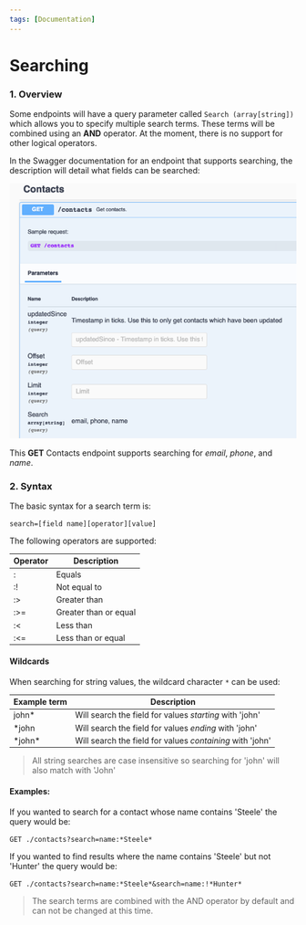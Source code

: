 ```yaml
---
tags: [Documentation]
---
```


# Searching

### 1. Overview

Some endpoints will have a query parameter called `Search (array[string])` which allows you to specify multiple search terms. These terms will be combined using an **AND** operator. At the moment, there is no support for other logical operators.

In the Swagger documentation for an endpoint that supports searching, the description will detail what fields can be searched:

![Search](/assets/images/contacts-search.png)

This **GET** Contacts endpoint supports searching for *email*, *phone*, and *name*.

### 2. Syntax

The basic syntax for a search term is:

```
search=[field name][operator][value]
```

The following operators are supported:


Operator | Description 
---------|----------
 : | Equals 
 :! | Not equal to 
 :> | Greater than 
 :>= | Greater than or equal 
 :< | Less than 
 :<= | Less than or equal 

#### Wildcards

When searching for string values, the wildcard character `*` can be used:


Example term| Description 
---------|----------
 john* | Will search the field for values _starting_ with 'john'
 *john | Will search the field for values _ending_ with 'john'  
 *john\* | Will search the field for values _containing_ with 'john'

 > All string searches are case insensitive so searching for 'john' will also match with 'John'

#### Examples:

If you wanted to search for a contact whose name contains 'Steele' the query would be:
```
GET ./contacts?search=name:*Steele*
```

If you wanted to find results where the name contains 'Steele' but not 'Hunter' the query would be:
```
GET ./contacts?search=name:*Steele*&search=name:!*Hunter*
```

> The search terms are combined with the AND operator by default and can not be changed at this time.
